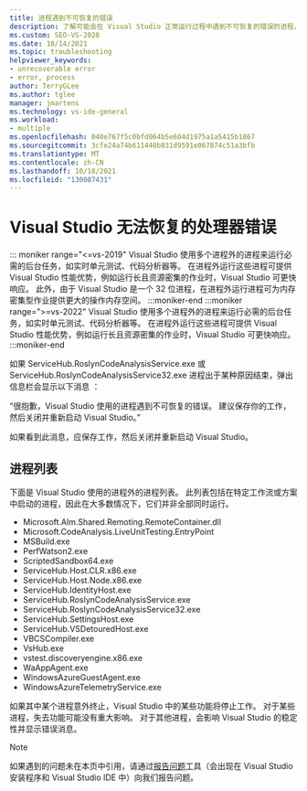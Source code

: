 ```yaml
---
title: 进程遇到不可恢复的错误
description: 了解可能会在 Visual Studio 正常运行过程中遇到不可恢复的错误的进程。
ms.custom: SEO-VS-2020
ms.date: 10/14/2021
ms.topic: troubleshooting
helpviewer_keywords:
- unrecoverable error
- error, process
author: TerryGLee
ms.author: tglee
manager: jmartens
ms.technology: vs-ide-general
ms.workload:
- multiple
ms.openlocfilehash: 040e767f5c0bfd064b5e604d1975a1a5415b1867
ms.sourcegitcommit: 3cfe24a74b611440b831d9591e067874c51a3bfb
ms.translationtype: MT
ms.contentlocale: zh-CN
ms.lasthandoff: 10/18/2021
ms.locfileid: "130087431"
---
```

# <a name="visual-studio-unrecoverable-process-error"></a>Visual Studio 无法恢复的处理器错误

::: moniker range="<=vs-2019"
Visual Studio 使用多个进程外的进程来运行必需的后台任务，如实时单元测试、代码分析器等。 在进程外运行这些进程可提供 Visual Studio 性能优势，例如运行长且资源密集的作业时，Visual Studio 可更快响应。 此外，由于 Visual Studio 是一个 32 位进程，在进程外运行进程可为内存密集型作业提供更大的操作内存空间。
:::moniker-end
:::moniker range=">=vs-2022"
Visual Studio 使用多个进程外的进程来运行必需的后台任务，如实时单元测试、代码分析器等。 在进程外运行这些进程可提供 Visual Studio 性能优势，例如运行长且资源密集的作业时，Visual Studio 可更快响应。
:::moniker-end

如果 ServiceHub.RoslynCodeAnalysisService.exe 或 ServiceHub.RoslynCodeAnalysisService32.exe 进程出于某种原因结束，弹出信息栏会显示以下消息   ：

“很抱歉，Visual Studio 使用的进程遇到不可恢复的错误。  建议保存你的工作，然后关闭并重新启动 Visual Studio。”

如果看到此消息，应保存工作，然后关闭并重新启动 Visual Studio。

## <a name="list-of-processes"></a>进程列表

下面是 Visual Studio 使用的进程外的进程列表。 此列表包括在特定工作流或方案中启动的进程，因此在大多数情况下，它们并非全部同时运行。

- Microsoft.Alm.Shared.Remoting.RemoteContainer.dll
- Microsoft.CodeAnalysis.LiveUnitTesting.EntryPoint
- MSBuild.exe
- PerfWatson2.exe
- ScriptedSandbox64.exe
- ServiceHub.Host.CLR.x86.exe
- ServiceHub.Host.Node.x86.exe
- ServiceHub.IdentityHost.exe
- ServiceHub.RoslynCodeAnalysisService.exe
- ServiceHub.RoslynCodeAnalysisService32.exe
- ServiceHub.SettingsHost.exe
- ServiceHub.VSDetouredHost.exe
- VBCSCompiler.exe
- VsHub.exe
- vstest.discoveryengine.x86.exe
- WaAppAgent.exe
- WindowsAzureGuestAgent.exe
- WindowsAzureTelemetryService.exe

如果其中某个进程意外终止，Visual Studio 中的某些功能将停止工作。 对于某些进程，失去功能可能没有重大影响。 对于其他进程，会影响 Visual Studio 的稳定性并显示错误消息。

> [!NOTE]
> 如果遇到的问题未在本页中引用，请通过[报告问题](../../ide/how-to-report-a-problem-with-visual-studio.md)工具（会出现在 Visual Studio 安装程序和 Visual Studio IDE 中）向我们报告问题。
